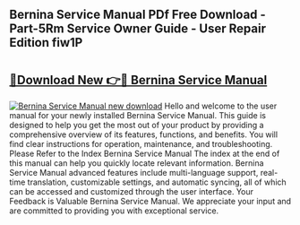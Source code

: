 ## Bernina Service Manual PDf Free Download - Part-5Rm Service Owner Guide - User Repair Edition fiw1P

# <h2><a href="http://bc77494.oget.top/?id=Bernina+Service+Manual">🔗Download New 👉🔴 Bernina Service Manual</a></h2>

[![Bernina Service Manual new download](https://i.imgur.com/5g1atiW.png)](http://bc77494.oget.top/?id=Bernina+Service+Manual)
Hello and welcome to the user manual for your newly installed Bernina Service Manual. This guide is designed to help you get the most out of your product by providing a comprehensive overview of its features, functions, and benefits. You will find clear instructions for operation, maintenance, and troubleshooting. Please Refer to the Index Bernina Service Manual The index at the end of this manual can help you quickly locate relevant information. Bernina Service Manual advanced features include multi-language support, real-time translation, customizable settings, and automatic syncing, all of which can be accessed and customized through the user interface. Your Feedback is Valuable Bernina Service Manual. We appreciate your input and are committed to providing you with exceptional service.
